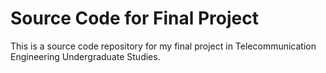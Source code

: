 # Source Code for Final Project

This is a source code repository for my final project in Telecommunication Engineering Undergraduate Studies.